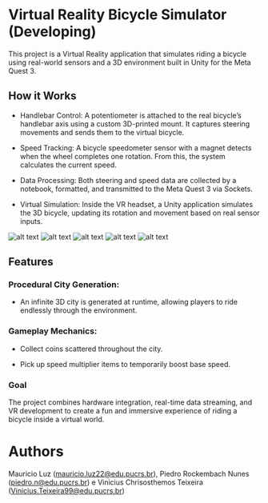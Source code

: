 # Virtual Reality Bicycle Simulator (Developing)

This project is a Virtual Reality application that simulates riding a bicycle using real-world sensors and a 3D environment built in Unity for the Meta Quest 3.

## How it Works

- Handlebar Control:
A potentiometer is attached to the real bicycle’s handlebar axis using a custom 3D-printed mount. It captures steering movements and sends them to the virtual bicycle.

- Speed Tracking:
A bicycle speedometer sensor with a magnet detects when the wheel completes one rotation. From this, the system calculates the current speed.

- Data Processing:
Both steering and speed data are collected by a notebook, formatted, and transmitted to the Meta Quest 3 via Sockets.

- Virtual Simulation:
Inside the VR headset, a Unity application simulates the 3D bicycle, updating its rotation and movement based on real sensor inputs.

![alt text](https://github.com/Projetos-GRV/VRBike_Temp/blob/Dev-Vinicius/imgs/bike_1.jpg)
![alt text](https://github.com/Projetos-GRV/VRBike_Temp/blob/Dev-Vinicius/imgs/bike_2.jpg)
![alt text](https://github.com/Projetos-GRV/VRBike_Temp/blob/Dev-Vinicius/imgs/bike_3.jpg)
![alt text](https://github.com/Projetos-GRV/VRBike_Temp/blob/Dev-Vinicius/imgs/app_1.png)
![alt text](https://github.com/Projetos-GRV/VRBike_Temp/blob/Dev-Vinicius/imgs/app_2.png)
## Features

### Procedural City Generation: 

- An infinite 3D city is generated at runtime, allowing players to ride endlessly through the environment.

### Gameplay Mechanics:

- Collect coins scattered throughout the city.

- Pick up speed multiplier items to temporarily boost base speed.

### Goal

The project combines hardware integration, real-time data streaming, and VR development to create a fun and immersive experience of riding a bicycle inside a virtual world.


# Authors

Mauricio Luz (mauricio.luz22@edu.pucrs.br), Piedro Rockembach Nunes (piedro.n@edu.pucrs.br) e Vinicius Chrisosthemos Teixeira (Vinicius.Teixeira99@edu.pucrs.br)
